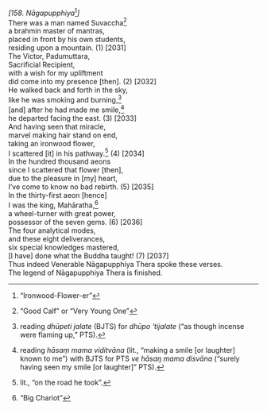*\[158. Nāgapupphiya*[^1]*\]*  
There was a man named Suvaccha[^2]  
a brahmin master of mantras,  
placed in front by his own students,  
residing upon a mountain. (1) \[2031\]  
The Victor, Padumuttara,  
Sacrificial Recipient,  
with a wish for my upliftment  
did come into my presence \[then\]. (2) \[2032\]  
He walked back and forth in the sky,  
like he was smoking and burning,[^3]  
\[and\] after he had made me smile,[^4]  
he departed facing the east. (3) \[2033\]  
And having seen that miracle,  
marvel making hair stand on end,  
taking an ironwood flower,  
I scattered \[it\] in his pathway.[^5] (4) \[2034\]  
In the hundred thousand aeons  
since I scattered that flower \[then\],  
due to the pleasure in \[my\] heart,  
I’ve come to know no bad rebirth. (5) \[2035\]  
In the thirty-first aeon \[hence\]  
I was the king, Mahāratha,[^6]  
a wheel-turner with great power,  
possessor of the seven gems. (6) \[2036\]  
The four analytical modes,  
and these eight deliverances,  
six special knowledges mastered,  
\[I have\] done what the Buddha taught! (7) \[2037\]  
Thus indeed Venerable Nāgapupphiya Thera spoke these verses.  
The legend of Nāgapupphiya Thera is finished.  
[^1]: “Ironwood-Flower-er”  
[^2]: “Good Calf” or “Very Young One”  
[^3]: reading *dhūpeti jalate* (BJTS) for *dhūpo ‘tijalate* (“as though
    incense were flaming up,” PTS).  
[^4]: reading *hāsaṃ mama viditvāna* (lit., “making a smile \[or
    laughter\] known to me”) with BJTS for PTS *ve hāsaŋ mama disvāna*
    (“surely having seen my smile \[or laughter\]” PTS).  
[^5]: lit., “on the road he took”.  
[^6]: “Big Chariot”
